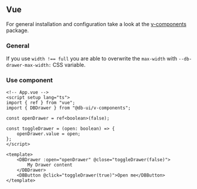 ## Vue

For general installation and configuration take a look at
the [v-components](https://www.npmjs.com/package/@db-ui/v-components) package.

### General

If you use `width !== full` you are able to overwrite the `max-width` with `--db-drawer-max-width:` CSS variable.

### Use component

```vue App.vue
<!-- App.vue -->
<script setup lang="ts">
import { ref } from "vue";
import { DBDrawer } from "@db-ui/v-components";

const openDrawer = ref<boolean>(false);

const toggleDrawer = (open: boolean) => {
	openDrawer.value = open;
};
</script>

<template>
	<DBDrawer :open="openDrawer" @close="toggleDrawer(false)">
		My Drawer content
	</DBDrawer>
	<DBButton @click="toggleDrawer(true)">Open me</DBButton>
</template>
```
